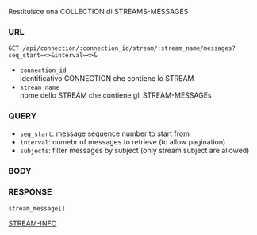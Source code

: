 

Restituisce una COLLECTION di STREAMS-MESSAGES


### URL
```
GET /api/connection/:connection_id/stream/:stream_name/messages?seq_start=<>&interval=<>&
```
- `connection_id`  
identificativo CONNECTION che contiene lo STREAM
- `stream_name`  
nome dello STREAM che contiene gli STREAM-MESSAGEs

### QUERY
- `seq_start`: message sequence number to start from
- `interval`: numebr of messages to retrieve (to allow pagination)
- `subjects`: filter messages by subject (only stream subject are allowed)

### BODY


### RESPONSE
```
stream_message[]
```
[STREAM-INFO](./def/stream-message.md)